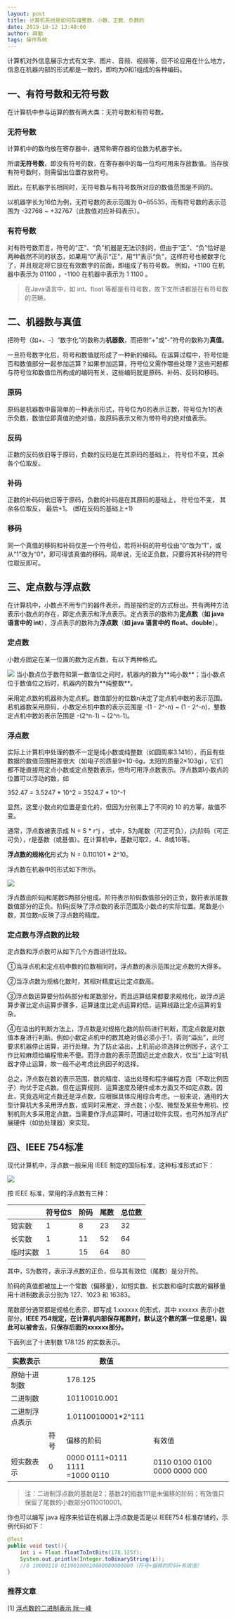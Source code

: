 ```yaml
---
layout: post
title: 计算机系统是如何存储整数、小数、正数、负数的
date: 2019-10-12 13:48:00
author: 薛勤
tags: 操作系统
---
```

计算机对外信息展示方式有文字、图片、音频、视频等，但不论应用在什么地方，信息在机器内部的形式都是一致的，即均为0和1组成的各种编码。

## 一、有符号数和无符号数

在计算机中参与运算的数有两大类：无符号数和有符号数。

### 无符号数

计算机中的数均放在寄存器中，通常称寄存器的位数为机器字长。

所谓**无符号数**，即没有符号的数，在寄存器中的每一位均可用来存放数值。当存放有符号数时，则需留出位置存放符号。

因此，在机器字长相同时，无符号数与有符号数所对应的数值范围是不同的。

以机器字长为16位为例，无符号数的表示范围为 0~65535，而有符号数的表示范围为 -32768 ~ +32767（此数值对应补码表示）。

### 有符号数

对有符号数而言，符号的“正”、“负”机器是无法识别的，但由于“正”、“负”恰好是两种截然不同的状态，如果用“0“表示“正”，用“1”表示“负”，这样符号也被数字化了，并且规定将它放在有效数字的前面，即组成了有符号数。
例如，+1100 在机器中表示为 01100 ，-1100 在机器中表示为 1 1100 。

> 在Java语言中，如 int、float 等都是有符号数，故下文所讲都是在有符号数的范畴。

## 二、机器数与真值

把符号（如+、-）“数字化”的数称为**机器数**，而把带“+”或“-”符号的数称为**真值**。

一旦符号数字化后，符号和数值就形成了一种新的编码。在运算过程中，符号位能否和数值部分一起参加运算？如果参加运算，符号位又需作哪些处理？这些问题都与符号位和数值位所构成的编码有关，这些编码就是原码、补码、反码和移码。

### 原码

原码是机器数中最简单的一种表示形式，符号位为0的表示正数，符号位为1的表示负数，数值位即真值的绝对值，故原码表示又称为带符号的绝对值表示。

### 反码

正数的反码依旧等于原码，负数的反码是在其原码的基础上， 符号位不变，其余各个位取反。

### 补码

正数的补码码依旧等于原码，负数的补码是在其原码的基础上， 符号位不变， 其余各位取反， 最后+1。 (即在反码的基础上+1)

### 移码

同一个真值的移码和补码仅差一个符号位，若将补码的符号位由“0”改为“1”，或从“1”改为“0”，即可得该真值的移码。简单说，无论正负数，只要将其补码的符号位取反即可。

## 三、定点数与浮点数

在计算机中，小数点不用专门的器件表示，而是按约定的方式标出，共有两种方法表示小数点的存在，即定点表示和浮点表示。定点表示的数称为**定点数**（**如 java 语言中的 int**），浮点表示的数称为**浮点数**（**如 java 语言中的 float、double**）。

### 定点数

小数点固定在某一位置的数为定点数，有以下两种格式。

<img src="https://tva1.sinaimg.cn/large/006y8mN6ly1g7udhupucij30qg03u0tm.jpg" referrerPolicy="no-referrer"/>
当小数点位于数符和第一数值位之间时，机器内的数为**纯小数**；当小数点位于数值位之后时，机器内的数为**纯整数**。

采用定点数的机器称为定点机。数值部分的位数n决定了定点机中数的表示范围。若机器数采用原码，小数定点机中数的表示范围是 -(1 - 2^-n) ~ (1 - 2^-n)，整数定点机中数的表示范围是 -(2^n-1) ~ (2^n-1)。

### 浮点数

实际上计算机中处理的数不一定是纯小数或纯整数（如圆周率3.1416），而且有些数据的数值范围相差很大（如电子的质量9×10-6g，太阳的质量2×103g），它们都不能直接用定点小数或定点整数表示，但均可用浮点数表示。浮点数即小数点的位置可以浮动的数，如

352.47 = 3.5247 * 10^2 = 3524.7 * 10^-1

显然，这里小数点的位置是变化的，但因为分别乘上了不同的 10 的方幂，故值不变。

通常，浮点数被表示成 N = S * r^j ， 式中，S为尾数（可正可负），j为阶码（可正可负），r是基数（或基值）。在计算机中，基数可取2，4、8或16等。

**浮点数的规格化**形式为 N = 0.110101 * 2^10。

浮点数在机器中的形式如下所示。

<img src="https://tva1.sinaimg.cn/large/006y8mN6ly1g7udhkb0h3j30r0052dgt.jpg" referrerPolicy="no-referrer"/>

浮点数由阶码j和尾数S两部分组成。阶符表示阶码数值部分的正负，数符表示尾数数值部分的正负。阶码j反映了浮点数的表示范围及小数点的实际位置。尾数是小数，其位数n反映了浮点数的精度。

### 定点数与浮点数的比较

定点数和浮点数可从如下几个方面进行比较。

①当浮点机和定点机中数的位数相同时，浮点数的表示范围比定点数的大得多。

②当浮点数为规格化数时，其相对精度远比定点数高。

③浮点数运算要分阶码部分和尾数部分，而且运算结果都要求规格化，故浮点运算步骤比定点运算步骤多，运算速度比定点运算的低，运算线路比定点运算的复杂。

④在溢出的判断方法上，浮点数是对规格化数的阶码进行判断，而定点数是对数值本身进行判断。例如小数定点机中的数其绝对值必须小于1，否则“溢出”，此时要求机器停止运算，进行处理。为了防止溢出，上机前必须选择比例因子，这个工作比较麻烦给编程带来不便。而浮点数的表示范围远比定点数大，仅当“上溢”时机器才停止运算，故一般不必考虑比例因子的选择。

总之，浮点数在数的表示范围、数的精度、溢出处理和程序编程方面（不取比例因子）均优于定点数。但在运算规则、运算速度及硬件成本方面又不如定点数。因此，究竟选用定点数还是浮点数，应根据具体应用综合考虑。一般来说，通用的大型计算机大多采用浮点数，或同时采用定、浮点数；小型、微型及某些专用机、控制机则大多采用定点数。当需要作浮点运算时，可通过软件实现，也可外加浮点扩展硬件（如协处理器）来实现。

## 四、IEEE 754标准

现代计算机中，浮点数一般采用 IEEE 制定的国际标准，这种标准形式如下：

<img src="https://tva1.sinaimg.cn/large/006y8mN6ly1g7ug4ge0adj30ky03gmxl.jpg" referrerPolicy="no-referrer"/>

按 IEEE 标准，常用的浮点数有三种：

|          | 符号位S | 阶码 | 尾数 | 总位数 |
| -------- | ------- | ---- | ---- | ------ |
| 短实数   | 1       | 8    | 23   | 32     |
| 长实数   | 1       | 11   | 52   | 64     |
| 临时实数 | 1       | 15   | 64   | 80     |

其中，S为数符，表示浮点数的正负，但与其有效位（尾数）是分开的。

阶码的真值都被加上一个常数（偏移量），如短实数、长实数和临时实数的偏移量用十进制数表示分别为 127、1023 和 16383。

尾数部分通常都是规格化表示，即写成 1.xxxxxx 的形式，其中 xxxxxx 表示小数部分。**IEEE 754规定，在计算机内部保存尾数时，默认这个数的第一位总是1，因此可以被舍去，只保存后面的xxxxxx部分。**

下面列出了十进制数 178.125 的实数表示。

| 实数表示       |      | 数值                                |                              |
| -------------- | ---- | ----------------------------------- | ---------------------------- |
| 原始十进制数   |      | 178.125                             |                              |
| 二进制数       |      | 10110010.001                        |                              |
| 二进制浮点表示 |      | 1.0110010001*2^111                  |                              |
|                | 符号 | 偏移的阶码                          | 有效值                       |
| 短实数表示     | 0    | 0000 0111+0111 1111<br />=1000 0110 | 0110 0100 0100 0000 0000 000 |

> 注：二进制浮点数的基数是2；基数2的指数111是未偏移的阶码；有效值只保留了尾数的小数部分0110010001。

你也可以编写 java 程序来验证在机器上浮点数是否是以 IEEE754 标准存储的，示例代码如下：


```java
@Test
public void test(){
    int i = Float.floatToIntBits(178.125f);
    System.out.println(Integer.toBinaryString(i));
    //0 10000110 01100100010000000000000（符号+偏移的阶码+有效值）
}
```

### 推荐文章

[1] [浮点数的二进制表示 阮一峰](http://www.ruanyifeng.com/blog/2010/06/ieee_floating-point_representation.html)


